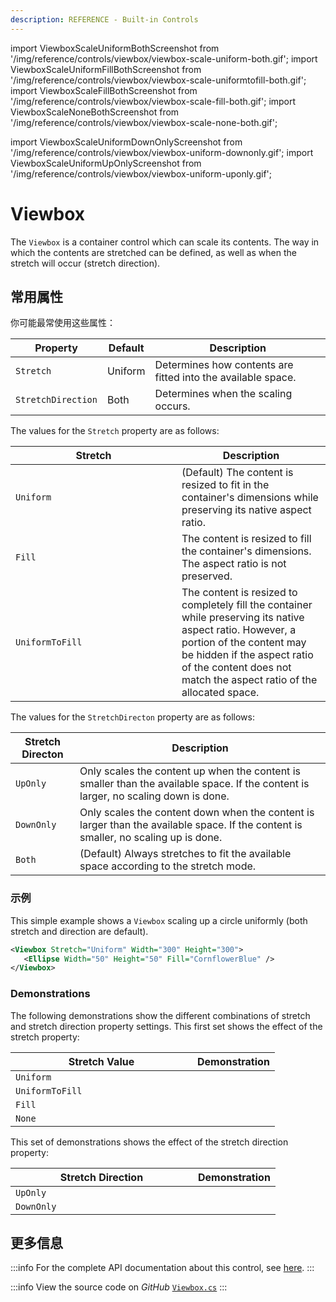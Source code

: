 ```yaml
---
description: REFERENCE - Built-in Controls
---
```


import ViewboxScaleUniformBothScreenshot from '/img/reference/controls/viewbox/viewbox-scale-uniform-both.gif';
import ViewboxScaleUniformFillBothScreenshot from '/img/reference/controls/viewbox/viewbox-scale-uniformtofill-both.gif';
import ViewboxScaleFillBothScreenshot from '/img/reference/controls/viewbox/viewbox-scale-fill-both.gif';
import ViewboxScaleNoneBothScreenshot from '/img/reference/controls/viewbox/viewbox-scale-none-both.gif';

import ViewboxScaleUniformDownOnlyScreenshot from '/img/reference/controls/viewbox/viewbox-uniform-downonly.gif';
import ViewboxScaleUniformUpOnlyScreenshot from '/img/reference/controls/viewbox/viewbox-uniform-uponly.gif';

# Viewbox

The `Viewbox` is a container control which can scale its contents. The way in which the contents are stretched can be defined, as well as when the stretch will occur (stretch direction).

## 常用属性

你可能最常使用这些属性：

| Property           | Default | Description                                                  |
| ------------------ | ------- |--------------------------------------------------------------|
| `Stretch`          | Uniform | Determines how contents are fitted into the available space. |
| `StretchDirection` | Both    | Determines when the scaling occurs.                          |

The values for the `Stretch` property are as follows:

<table><thead><tr><th width="250">Stretch</th><th>Description</th></tr></thead><tbody><tr><td><code>Uniform</code></td><td>(Default) The content is resized to fit in the container's dimensions while preserving its native aspect ratio.</td></tr><tr><td><code>Fill</code></td><td>The content is resized to fill the container's dimensions. The aspect ratio is not preserved.</td></tr><tr><td><code>UniformToFill</code></td><td>The content is resized to completely fill the container while preserving its native aspect ratio. However, a portion of the content may be hidden if the aspect ratio of the content does not match the aspect ratio of the allocated space.</td></tr></tbody></table>

The values for the `StretchDirecton` property are as follows:

| Stretch Directon  | Description                                                                                                                         |
| ----------------- | ----------------------------------------------------------------------------------------------------------------------------------- |
| `UpOnly`          | Only scales the content up when the content is smaller than the available space. If the content is larger, no scaling down is done. |
| `DownOnly`        | Only scales the content down when the content is larger than the available space. If the content is smaller, no scaling up is done. |
| `Both`            | (Default) Always stretches to fit the available space according to the stretch mode.                                                |

### 示例

This simple example shows a `Viewbox` scaling up a circle uniformly (both stretch and direction are default).

```xml
<Viewbox Stretch="Uniform" Width="300" Height="300">
   <Ellipse Width="50" Height="50" Fill="CornflowerBlue" />  
</Viewbox>
```

### Demonstrations

The following demonstrations show the different combinations of stretch and stretch direction property settings. This first set shows the effect of the stretch property:

<table><thead><tr><th width="275">Stretch Value</th><th>Demonstration</th></tr></thead><tbody><tr><td><code>Uniform</code></td><td><img src={ViewboxScaleUniformBothScreenshot} alt="" data-size="original"/></td></tr><tr><td><code>UniformToFill</code></td><td><img src={ViewboxScaleUniformFillBothScreenshot} alt="" data-size="original"/></td></tr><tr><td><code>Fill</code></td><td><img src={ViewboxScaleFillBothScreenshot} alt="" data-size="original"/></td></tr><tr><td><code>None</code></td><td><img src={ViewboxScaleNoneBothScreenshot} alt="" data-size="original"/></td></tr></tbody></table>

This set of demonstrations shows the effect of the stretch direction property:

<table><thead><tr><th width="276">Stretch Direction</th><th>Demonstration</th></tr></thead><tbody><tr><td><code>UpOnly</code></td><td><img src={ViewboxScaleUniformUpOnlyScreenshot} alt="" /></td></tr><tr><td><code>DownOnly</code></td><td><img src={ViewboxScaleUniformDownOnlyScreenshot} alt="" /></td></tr></tbody></table>

## 更多信息

:::info
For the complete API documentation about this control, see [here](http://reference.avaloniaui.net/api/Avalonia.Controls/Viewbox/).
:::

:::info
View the source code on _GitHub_ [`Viewbox.cs`](https://github.com/AvaloniaUI/Avalonia/blob/master/src/Avalonia.Controls/Viewbox.cs)
:::
